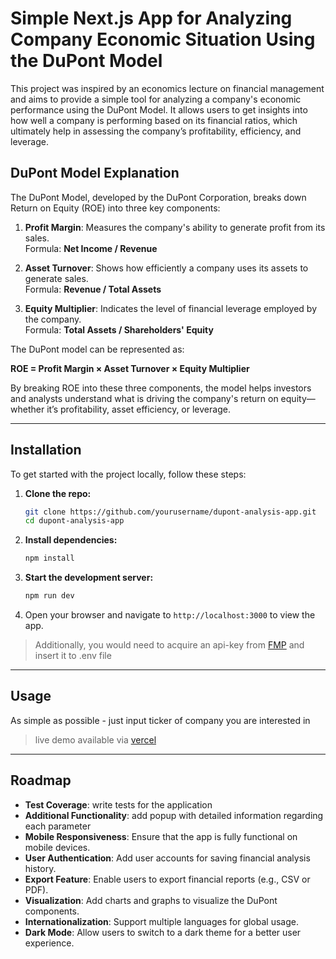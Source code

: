 
# Simple Next.js App for Analyzing Company Economic Situation Using the DuPont Model

This project was inspired by an economics lecture on financial management and aims to provide a simple tool for analyzing a company's economic performance using the DuPont Model. It allows users to get insights into how well a company is performing based on its financial ratios, which ultimately help in assessing the company’s profitability, efficiency, and leverage.

## DuPont Model Explanation

The DuPont Model, developed by the DuPont Corporation, breaks down Return on Equity (ROE) into three key components:

1. **Profit Margin**: Measures the company's ability to generate profit from its sales.  
   Formula: **Net Income / Revenue**

2. **Asset Turnover**: Shows how efficiently a company uses its assets to generate sales.  
   Formula: **Revenue / Total Assets**

3. **Equity Multiplier**: Indicates the level of financial leverage employed by the company.  
   Formula: **Total Assets / Shareholders' Equity**

The DuPont model can be represented as:

**ROE = Profit Margin × Asset Turnover × Equity Multiplier**

By breaking ROE into these three components, the model helps investors and analysts understand what is driving the company's return on equity—whether it’s profitability, asset efficiency, or leverage.

---

## Installation

To get started with the project locally, follow these steps:

1. **Clone the repo:**
   ```bash
   git clone https://github.com/yourusername/dupont-analysis-app.git
   cd dupont-analysis-app
   ```

2. **Install dependencies:**
   ```bash
   npm install
   ```

3. **Start the development server:**
   ```bash
   npm run dev
   ```

4. Open your browser and navigate to `http://localhost:3000` to view the app.

> Additionally, you would need to acquire an api-key from [FMP](https://site.financialmodelingprep.com/) and insert it to .env file

---

## Usage
As simple as possible - just input ticker of company you are interested in
> live demo available via [vercel](https://dupont-analyzer.vercel.app/)


---

## Roadmap
- **Test Coverage**: write tests for the application
- **Additional Functionality**: add popup with detailed information regarding each parameter
- **Mobile Responsiveness**: Ensure that the app is fully functional on mobile devices.
- **User Authentication**: Add user accounts for saving financial analysis history.
- **Export Feature**: Enable users to export financial reports (e.g., CSV or PDF).
- **Visualization**: Add charts and graphs to visualize the DuPont components.
- **Internationalization**: Support multiple languages for global usage.
- **Dark Mode**: Allow users to switch to a dark theme for a better user experience.
